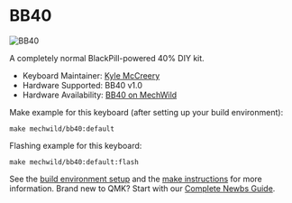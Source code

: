 # BB40

![BB40](https://i.imgur.com/AgMEEBJh.png)

A completely normal BlackPill-powered 40% DIY kit.

* Keyboard Maintainer: [Kyle McCreery](https://github.com/kylemccreery)
* Hardware Supported: BB40 v1.0
* Hardware Availability: [BB40 on MechWild](https://mechwild.com/product/bb40/)

Make example for this keyboard (after setting up your build environment):

    make mechwild/bb40:default

Flashing example for this keyboard:

    make mechwild/bb40:default:flash

See the [build environment setup](https://docs.qmk.fm/#/getting_started_build_tools) and the [make instructions](https://docs.qmk.fm/#/getting_started_make_guide) for more information. Brand new to QMK? Start with our [Complete Newbs Guide](https://docs.qmk.fm/#/newbs).
